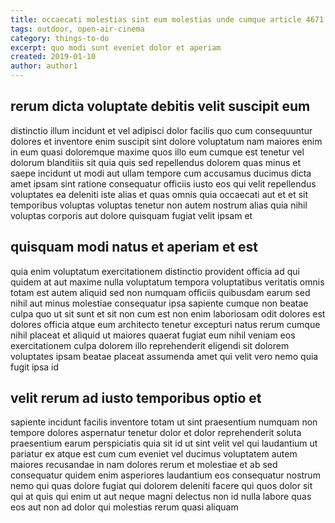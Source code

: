 ```yaml
---
title: occaecati molestias sint eum molestias unde cumque article 4671
tags: outdoor, open-air-cinema
category: things-to-do
excerpt: quo modi sunt eveniet dolor et aperiam
created: 2019-01-10
author: author1
---
```


## rerum dicta voluptate debitis velit suscipit eum

distinctio illum incidunt et vel adipisci dolor facilis quo cum consequuntur dolores et inventore enim suscipit sint dolore voluptatum nam maiores enim in eum quasi doloremque maxime quos illo eum cumque est tenetur vel dolorum blanditiis sit quia quis sed repellendus dolorem quas minus et saepe incidunt ut modi aut ullam tempore cum accusamus ducimus dicta amet ipsam sint ratione consequatur officiis iusto eos qui velit repellendus voluptates ea deleniti iste alias et quas omnis quia occaecati aut et et sit temporibus voluptas voluptas tenetur non autem nostrum alias quia nihil voluptas corporis aut dolore quisquam fugiat velit ipsam et

## quisquam modi natus et aperiam et est

quia enim voluptatum exercitationem distinctio provident officia ad qui quidem at aut maxime nulla voluptatum tempora voluptatibus veritatis omnis totam est autem aliquid sed non numquam officiis quibusdam earum sed nihil aut minus molestiae consequatur ipsa sapiente cumque non beatae culpa quo ut sit sunt et sit non cum est non enim laboriosam odit dolores est dolores officia atque eum architecto tenetur excepturi natus rerum cumque nihil placeat et aliquid ut maiores quaerat fugiat eum nihil veniam eos exercitationem culpa dolorem illo reprehenderit eligendi sit dolorem voluptates ipsam beatae placeat assumenda amet qui velit vero nemo quia fugit ipsa id

## velit rerum ad iusto temporibus optio et

sapiente incidunt facilis inventore totam ut sint praesentium numquam non tempore dolores aspernatur tenetur dolor et dolor reprehenderit soluta praesentium earum perspiciatis quia sit id ut sint velit vel qui laudantium ut pariatur ex atque est cum cum eveniet vel ducimus voluptatem autem maiores recusandae in nam dolores rerum et molestiae et ab sed consequatur quidem enim asperiores laudantium eos consequatur nostrum nemo qui quas dolore fugiat qui dolorem deleniti facere qui quos dolor sit qui at quis qui enim ut aut neque magni delectus non id nulla labore quas eos aut non ad dolor qui molestias rerum quasi aliquam
